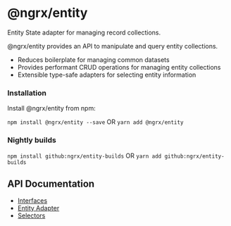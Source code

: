 # @ngrx/entity

Entity State adapter for managing record collections.

@ngrx/entity provides an API to manipulate and query entity collections.

- Reduces boilerplate for managing common datasets
- Provides performant CRUD operations for managing entity collections
- Extensible type-safe adapters for selecting entity information

### Installation
Install @ngrx/entity from npm:

`npm install @ngrx/entity --save` OR `yarn add @ngrx/entity`


### Nightly builds

`npm install github:ngrx/entity-builds` OR `yarn add github:ngrx/entity-builds`

## API Documentation
- [Interfaces](./interfaces.md)
- [Entity Adapter](./adapter.md)
- [Selectors]('./adapter.md#entity-selectors)

